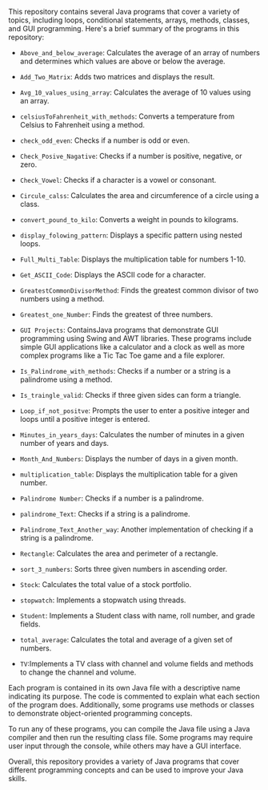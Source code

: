 This repository contains several Java programs that cover a variety of topics, including loops, conditional statements, arrays, methods, classes, and GUI programming. Here's a brief summary of the programs in this repository:

- `Above_and_below_average`: Calculates the average of an array of numbers and determines which values are above or below the average.
- `Add_Two_Matrix`: Adds two matrices and displays the result.
- `Avg_10_values_using_array`: Calculates the average of 10 values using an array.
- `celsiusToFahrenheit_with_methods`: Converts a temperature from Celsius to Fahrenheit using a method.
- `check_odd_even`: Checks if a number is odd or even.
- `Check_Posive_Nagative`: Checks if a number is positive, negative, or zero.
- `Check_Vowel`: Checks if a character is a vowel or consonant.
- `Circule_calss`: Calculates the area and circumference of a circle using a class.
- `convert_pound_to_kilo`: Converts a weight in pounds to kilograms.
- `display_folowing_pattern`: Displays a specific pattern using nested loops.
- `Full_Multi_Table`: Displays the multiplication table for numbers 1-10.
- `Get_ASCII_Code`: Displays the ASCII code for a character.
- `GreatestCommonDivisorMethod`: Finds the greatest common divisor of two numbers using a method.
- `Greatest_one_Number`: Finds the greatest of three numbers.
- `GUI Projects`: ContainsJava programs that demonstrate GUI programming using Swing and AWT libraries. These programs include simple GUI applications like a calculator and a clock as well as more complex programs like a Tic Tac Toe game and a file explorer.

- `Is_Palindrome_with_methods`: Checks if a number or a string is a palindrome using a method.
- `Is_traingle_valid`: Checks if three given sides can form a triangle.
- `Loop_if_not_positve`: Prompts the user to enter a positive integer and loops until a positive integer is entered.
- `Minutes_in_years_days`: Calculates the number of minutes in a given number of years and days.
- `Month_And_Numbers`: Displays the number of days in a given month.
- `multiplication_table`: Displays the multiplication table for a given number.
- `Palindrome Number`: Checks if a number is a palindrome.
- `palindrome_Text`: Checks if a string is a palindrome.
- `Palindrome_Text_Another_way`: Another implementation of checking if a string is a palindrome.
- `Rectangle`: Calculates the area and perimeter of a rectangle.
- `sort_3_numbers`: Sorts three given numbers in ascending order.
- `Stock`: Calculates the total value of a stock portfolio.
- `stopwatch`: Implements a stopwatch using threads.
- `Student`: Implements a Student class with name, roll number, and grade fields.
- `total_average`: Calculates the total and average of a given set of numbers.
- `TV`:Implements a TV class with channel and volume fields and methods to change the channel and volume.

Each program is contained in its own Java file with a descriptive name indicating its purpose. The code is commented to explain what each section of the program does. Additionally, some programs use methods or classes to demonstrate object-oriented programming concepts. 

To run any of these programs, you can compile the Java file using a Java compiler and then run the resulting class file. Some programs may require user input through the console, while others may have a GUI interface. 

Overall, this repository provides a variety of Java programs that cover different programming concepts and can be used to improve your Java skills.